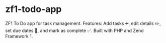 # zf1-todo-app
ZF1 To Do app for task management. Features: Add tasks ➕, edit details ✏️, set due dates 📅, and mark as complete ✅. Built with PHP and Zend Framework 1. 
